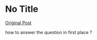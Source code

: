 # No Title

[Original Post](https://discourse.onlinedegree.iitm.ac.in/t/163247/75)

<p>how to answer the question in first place ?</p>
